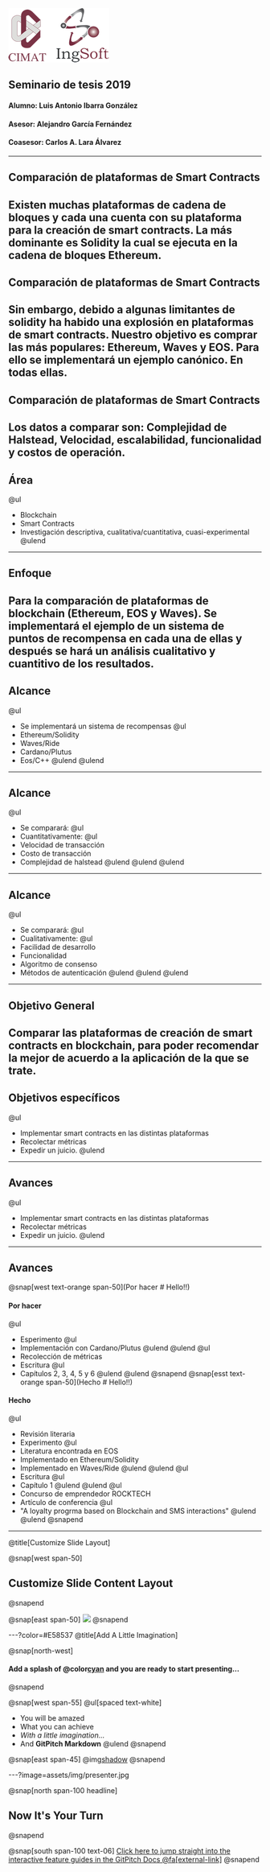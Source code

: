 ![Logo](doc/assets/logo_ingsoft_200x1081.png)

## Seminario de tesis 2019
#### Alumno: Luis Antonio Ibarra González
#### Asesor: Alejandro García Fernández
#### Coasesor: Carlos A. Lara Álvarez

---

## Comparación de plataformas de Smart Contracts
Existen muchas plataformas de cadena de bloques y cada una cuenta con su plataforma para la creación de smart contracts. La más dominante es Solidity la cual se ejecuta en la cadena de bloques Ethereum.
---

## Comparación de plataformas de Smart Contracts
Sin embargo, debido a algunas limitantes de solidity ha habido una explosión en plataformas de smart contracts. 
Nuestro objetivo es comprar las más populares: Ethereum, Waves y EOS. Para ello se implementará un ejemplo canónico. En todas ellas.
---

## Comparación de plataformas de Smart Contracts
Los datos a comparar son: Complejidad de Halstead, Velocidad, escalabilidad, funcionalidad y costos de operación.
---
## Área
@ul
- Blockchain
- Smart Contracts
- Investigación descriptiva, cualitativa/cuantitativa, cuasi-experimental
@ulend
---
## Enfoque
Para la comparación de plataformas de blockchain (Ethereum, EOS y Waves). Se implementará el ejemplo de un sistema de puntos de recompensa en cada una de ellas y después se hará un análisis cualitativo y cuantitivo de los resultados.
---
## Alcance
@ul
- Se implementará un sistema de recompensas
@ul
- Ethereum/Solidity
- Waves/Ride
- Cardano/Plutus
- Eos/C++
@ulend
@ulend
---
## Alcance
@ul
- Se comparará:
@ul
- Cuantitativamente:
@ul
- Velocidad de transacción
- Costo de transacción
- Complejidad de halstead
@ulend
@ulend
@ulend
---
## Alcance
@ul
- Se comparará:
@ul
- Cualitativamente:
@ul
- Facilidad de desarrollo
- Funcionalidad
- Algoritmo de consenso
- Métodos de autenticación
@ulend
@ulend
@ulend
---
## Objetivo General
Comparar las plataformas de creación de smart contracts en blockchain, para poder recomendar la mejor de acuerdo a la aplicación de la que se trate.
---
## Objetivos específicos
@ul
- Implementar smart contracts en las distintas plataformas
- Recolectar métricas
- Expedir un juicio.
@ulend
---
## Avances
@ul
- Implementar smart contracts en las distintas plataformas
- Recolectar métricas
- Expedir un juicio.
@ulend
---
## Avances
@snap[west text-orange span-50](Por hacer # Hello!!)
#### Por hacer
@ul
- Esperimento
@ul
- Implementación con Cardano/Plutus
@ulend
@ulend
@ul
- Recolección de métricas
- Escritura
@ul
- Capítulos 2, 3, 4, 5 y 6
@ulend
@ulend
@snapend
@snap[esst text-orange span-50](Hecho # Hello!!)
#### Hecho
@ul
- Revisión literaria
- Experimento
@ul
- Literatura encontrada en EOS
- Implementado en Ethereum/Solidity
- Implementado en Waves/Ride
@ulend
@ulend
@ul
- Escritura
@ul
- Capítulo 1
@ulend
@ulend
@ul
- Concurso de emprendedor ROCKTECH
- Artículo de conferencia
@ul
- "A loyalty progrma based on Blockchain and SMS interactions"
@ulend
@ulend
@snapend
---
@title[Customize Slide Layout]

@snap[west span-50]
## Customize Slide Content Layout
@snapend

@snap[east span-50]
![](assets/img/presentation.png)
@snapend

---?color=#E58537
@title[Add A Little Imagination]

@snap[north-west]
#### Add a splash of @color[cyan](**color**) and you are ready to start presenting...
@snapend

@snap[west span-55]
@ul[spaced text-white]
- You will be amazed
- What you can achieve
- *With a little imagination...*
- And **GitPitch Markdown**
@ulend
@snapend

@snap[east span-45]
@img[shadow](assets/img/conference.png)
@snapend

---?image=assets/img/presenter.jpg

@snap[north span-100 headline]
## Now It's Your Turn
@snapend

@snap[south span-100 text-06]
[Click here to jump straight into the interactive feature guides in the GitPitch Docs @fa[external-link]](https://gitpitch.com/docs/getting-started/tutorial/)
@snapend
